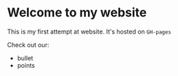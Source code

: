 # Welcome to my website

This is my first attempt at website. It's hosted on `GH-pages`

Check out our:

- bullet
- points
